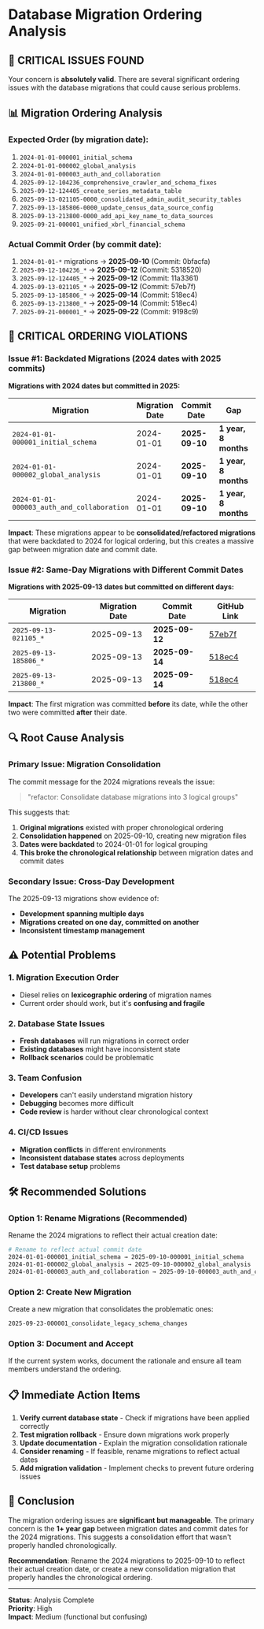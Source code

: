 # Database Migration Ordering Analysis

## 🚨 **CRITICAL ISSUES FOUND**

Your concern is **absolutely valid**. There are several significant ordering issues with the database migrations that could cause serious problems.

## 📊 **Migration Ordering Analysis**

### **Expected Order** (by migration date):
1. `2024-01-01-000001_initial_schema`
2. `2024-01-01-000002_global_analysis` 
3. `2024-01-01-000003_auth_and_collaboration`
4. `2025-09-12-104236_comprehensive_crawler_and_schema_fixes`
5. `2025-09-12-124405_create_series_metadata_table`
6. `2025-09-13-021105-0000_consolidated_admin_audit_security_tables`
7. `2025-09-13-185806-0000_update_census_data_source_config`
8. `2025-09-13-213800-0000_add_api_key_name_to_data_sources`
9. `2025-09-21-000001_unified_xbrl_financial_schema`

### **Actual Commit Order** (by commit date):
1. `2024-01-01-*` migrations → **2025-09-10** (Commit: 0bfacfa)
2. `2025-09-12-104236_*` → **2025-09-12** (Commit: 5318520)
3. `2025-09-12-124405_*` → **2025-09-12** (Commit: 11a3361)
4. `2025-09-13-021105_*` → **2025-09-12** (Commit: 57eb7f)
5. `2025-09-13-185806_*` → **2025-09-14** (Commit: 518ec4)
6. `2025-09-13-213800_*` → **2025-09-14** (Commit: 518ec4)
7. `2025-09-21-000001_*` → **2025-09-22** (Commit: 9198c9)

## 🚨 **CRITICAL ORDERING VIOLATIONS**

### **Issue #1: Backdated Migrations (2024 dates with 2025 commits)**
**Migrations with 2024 dates but committed in 2025:**

| Migration | Migration Date | Commit Date | Gap | GitHub Link |
|-----------|----------------|-------------|-----|-------------|
| `2024-01-01-000001_initial_schema` | 2024-01-01 | **2025-09-10** | **1 year, 8 months** | [0bfacfa](https://github.com/jmalicki/econ-graph/commit/0bfacfab6f0de6ed55d6788f3432ae3bc92a9bd1) |
| `2024-01-01-000002_global_analysis` | 2024-01-01 | **2025-09-10** | **1 year, 8 months** | [0bfacfa](https://github.com/jmalicki/econ-graph/commit/0bfacfab6f0de6ed55d6788f3432ae3bc92a9bd1) |
| `2024-01-01-000003_auth_and_collaboration` | 2024-01-01 | **2025-09-10** | **1 year, 8 months** | [0bfacfa](https://github.com/jmalicki/econ-graph/commit/0bfacfab6f0de6ed55d6788f3432ae3bc92a9bd1) |

**Impact**: These migrations appear to be **consolidated/refactored migrations** that were backdated to 2024 for logical ordering, but this creates a massive gap between migration date and commit date.

### **Issue #2: Same-Day Migrations with Different Commit Dates**
**Migrations with 2025-09-13 dates but committed on different days:**

| Migration | Migration Date | Commit Date | GitHub Link |
|-----------|----------------|-------------|-------------|
| `2025-09-13-021105_*` | 2025-09-13 | **2025-09-12** | [57eb7f](https://github.com/jmalicki/econ-graph/commit/57eb7ffe7967387ec673379f0c4ff31b3bad38eb) |
| `2025-09-13-185806_*` | 2025-09-13 | **2025-09-14** | [518ec4](https://github.com/jmalicki/econ-graph/commit/518ec49ada04f93e75a38c6be37729b74d596f3f) |
| `2025-09-13-213800_*` | 2025-09-13 | **2025-09-14** | [518ec4](https://github.com/jmalicki/econ-graph/commit/518ec49ada04f93e75a38c6be37729b74d596f3f) |

**Impact**: The first migration was committed **before** its date, while the other two were committed **after** their date.

## 🔍 **Root Cause Analysis**

### **Primary Issue: Migration Consolidation**
The commit message for the 2024 migrations reveals the issue:
> "refactor: Consolidate database migrations into 3 logical groups"

This suggests that:
1. **Original migrations** existed with proper chronological ordering
2. **Consolidation happened** on 2025-09-10, creating new migration files
3. **Dates were backdated** to 2024-01-01 for logical grouping
4. **This broke the chronological relationship** between migration dates and commit dates

### **Secondary Issue: Cross-Day Development**
The 2025-09-13 migrations show evidence of:
- **Development spanning multiple days**
- **Migrations created on one day, committed on another**
- **Inconsistent timestamp management**

## ⚠️ **Potential Problems**

### **1. Migration Execution Order**
- Diesel relies on **lexicographic ordering** of migration names
- Current order should work, but it's **confusing and fragile**

### **2. Database State Issues**
- **Fresh databases** will run migrations in correct order
- **Existing databases** might have inconsistent state
- **Rollback scenarios** could be problematic

### **3. Team Confusion**
- **Developers** can't easily understand migration history
- **Debugging** becomes more difficult
- **Code review** is harder without clear chronological context

### **4. CI/CD Issues**
- **Migration conflicts** in different environments
- **Inconsistent database states** across deployments
- **Test database setup** problems

## 🛠️ **Recommended Solutions**

### **Option 1: Rename Migrations (Recommended)**
Rename the 2024 migrations to reflect their actual creation date:

```bash
# Rename to reflect actual commit date
2024-01-01-000001_initial_schema → 2025-09-10-000001_initial_schema
2024-01-01-000002_global_analysis → 2025-09-10-000002_global_analysis  
2024-01-01-000003_auth_and_collaboration → 2025-09-10-000003_auth_and_collaboration
```

### **Option 2: Create New Migration**
Create a new migration that consolidates the problematic ones:

```bash
2025-09-23-000001_consolidate_legacy_schema_changes
```

### **Option 3: Document and Accept**
If the current system works, document the rationale and ensure all team members understand the ordering.

## 📋 **Immediate Action Items**

1. **Verify current database state** - Check if migrations have been applied correctly
2. **Test migration rollback** - Ensure down migrations work properly
3. **Update documentation** - Explain the migration consolidation rationale
4. **Consider renaming** - If feasible, rename migrations to reflect actual dates
5. **Add migration validation** - Implement checks to prevent future ordering issues

## 🎯 **Conclusion**

The migration ordering issues are **significant but manageable**. The primary concern is the **1+ year gap** between migration dates and commit dates for the 2024 migrations. This suggests a consolidation effort that wasn't properly handled chronologically.

**Recommendation**: Rename the 2024 migrations to 2025-09-10 to reflect their actual creation date, or create a new consolidation migration that properly handles the chronological ordering.

---

**Status**: Analysis Complete  
**Priority**: High  
**Impact**: Medium (functional but confusing)
